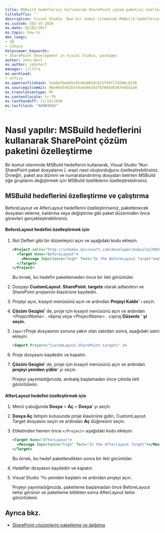 ```yaml
---
title: MSBuild hedeflerini kullanarak SharePoint çözüm paketini özelleştirme
titleSuffix: ''
description: Visual Studio 'Nun bir komut isteminde MSBuild hedeflerini kullanarak SharePoint çözüm paketi dosyalarını (. wsp) nasıl oluşturduğunu özelleştirin.
ms.custom: SEO-VS-2020
ms.date: 02/02/2017
ms.topic: how-to
dev_langs:
- VB
- CSharp
helpviewer_keywords:
- SharePoint development in Visual Studio, packages
author: John-Hart
ms.author: johnhart
manager: jillfra
ms.workload:
- office
ms.openlocfilehash: 5aa0afbe685c85d9a005dc621f58f17d396c0236
ms.sourcegitcommit: 86e98df462b574ade66392f8760da638fe455aa0
ms.translationtype: MT
ms.contentlocale: tr-TR
ms.lasthandoff: 11/19/2020
ms.locfileid: "94903656"
---
```

# <a name="how-to-customize-a-sharepoint-solution-package-by-using-msbuild-targets"></a>Nasıl yapılır: MSBuild hedeflerini kullanarak SharePoint çözüm paketini özelleştirme
  Bir komut isteminde MSBuild hedeflerini kullanarak, Visual Studio 'Nun SharePoint paket dosyalarını (*. wsp*) nasıl oluşturduğunu özelleştirebilirsiniz. Örneğin, paket ara dizinini ve numaralandırılmış dosyaları belirten MSBuild öğe gruplarını değiştirmek için MSBuild özelliklerini özelleştirebilirsiniz.

## <a name="customize-and-run-msbuild-targets"></a>MSBuild hedeflerini özelleştirme ve çalıştırma
 BeforeLayout ve AfterLayout hedeflerini özelleştirirseniz, paketlenecek dosyaları ekleme, kaldırma veya değiştirme gibi paket düzeninden önce görevleri gerçekleştirebilirsiniz.

#### <a name="to-customize-the-beforelayout-target"></a>BeforeLayout hedefini özelleştirmek için

1. Not Defteri gibi bir düzenleyici açın ve aşağıdaki kodu ekleyin.

   ```xml
   <Project xmlns="http://schemas.microsoft.com/developer/msbuild/2003">
     <Target Name="BeforeLayout">
       <Message Importance="high" Text="In the BeforeLayout Target"></Message>
     </Target>
   </Project>
   ```

    Bu örnek, bu hedefin paketlemeden önce bir ileti görüntüler.

2. Dosyayı **CustomLayout. SharePoint. targets** olarak adlandırın ve SharePoint projesinin klasörüne kaydedin.

3. Projeyi açın, kısayol menüsünü açın ve ardından **Projeyi Kaldır**' ı seçin.

4. **Çözüm Gezgini**' de, proje için kısayol menüsünü açın ve ardından *\<ProjectName> . vbproj* veya *\<ProjectName> . csproj* **Düzenle** ' **yi seçin.**

5. `Import`Proje dosyasının sonuna yakın olan satırdan sonra, aşağıdaki satırı ekleyin.

   ```xml
   <Import Project="CustomLayout.SharePoint.targets" />
   ```

6. Proje dosyasını kaydedin ve kapatın.

7. **Çözüm Gezgini**' de, proje için kısayol menüsünü açın ve ardından **projeyi yeniden yükle**' yi seçin.

   Projeyi yayımladığınızda, ambalaj başlamadan önce çıktıda ileti görüntülenir.

#### <a name="to-customize-the-afterlayout-target"></a>AfterLayout hedefini özelleştirmek için

1. Menü çubuğunda **Dosya**  >  **Aç**  >  **Dosya**' yı seçin.

2. **Dosya Aç** iletişim kutusunda proje klasörüne gidin, CustomLayout. Target dosyasını seçin ve ardından **Aç** düğmesini seçin.

3. Etiketinden hemen önce `</Project>` aşağıdaki kodu ekleyin:

   ```xml
   <Target Name="AfterLayout">
     <Message Importance="high" Text="In the AfterLayout Target"></Message>
   </Target>
   ```

    Bu örnek, bu hedef paketlendikten sonra bir ileti görüntüler.

4. Hedefler dosyasını kaydedin ve kapatın.

5. Visual Studio 'Yu yeniden başlatın ve ardından projeyi açın.

   Projeyi yayımladığınızda, paketleme başlamadan önce BeforeLayout iletisi görünür ve paketleme bittikten sonra AfterLayout iletisi görüntülenir.

## <a name="see-also"></a>Ayrıca bkz.
- [SharePoint çözümlerini paketleme ve dağıtma](../sharepoint/packaging-and-deploying-sharepoint-solutions.md)

